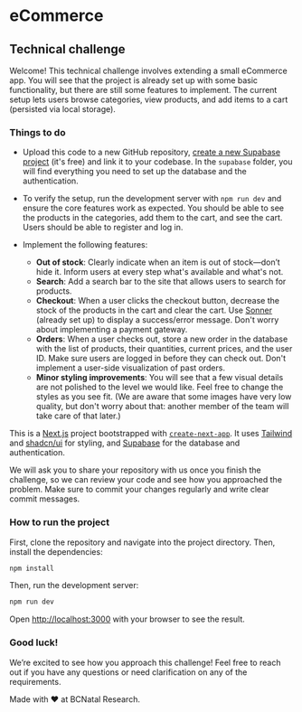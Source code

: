 # eCommerce

## Technical challenge

Welcome! This technical challenge involves extending a small eCommerce app. You will see that the project is already set up with some basic functionality, but there are still some features to implement. The current setup lets users browse categories, view products, and add items to a cart (persisted via local storage).

### Things to do

- Upload this code to a new GitHub repository, [create a new Supabase project](https://database.new) (it's free) and link it to your codebase. In the `supabase` folder, you will find everything you need to set up the database and the authentication.
- To verify the setup, run the development server with `npm run dev` and ensure the core features work as expected. You should be able to see the products in the categories, add them to the cart, and see the cart. Users should be able to register and log in.

- Implement the following features:
  - **Out of stock**: Clearly indicate when an item is out of stock—don’t hide it. Inform users at every step what's available and what's not.
  - **Search**: Add a search bar to the site that allows users to search for products.
  - **Checkout**: When a user clicks the checkout button, decrease the stock of the products in the cart and clear the cart. Use [Sonner](https://sonner.emilkowal.ski/) (already set up) to display a success/error message. Don't worry about implementing a payment gateway.
  - **Orders**: When a user checks out, store a new order in the database with the list of products, their quantities, current prices, and the user ID. Make sure users are logged in before they can check out. Don't implement a user-side visualization of past orders.
  - **Minor styling improvements**: You will see that a few visual details are not polished to the level we would like. Feel free to change the styles as you see fit. (We are aware that some images have very low quality, but don't worry about that: another member of the team will take care of that later.)

This is a [Next.js](https://nextjs.org) project bootstrapped with [`create-next-app`](https://nextjs.org/docs/app/api-reference/cli/create-next-app). It uses [Tailwind](https://tailwindcss.com) and [shadcn/ui](https://ui.shadcn.com/) for styling, and [Supabase](https://supabase.com) for the database and authentication.

We will ask you to share your repository with us once you finish the challenge, so we can review your code and see how you approached the problem. Make sure to commit your changes regularly and write clear commit messages.

### How to run the project

First, clone the repository and navigate into the project directory. Then, install the dependencies:

```bash
npm install
```

Then, run the development server:

```bash
npm run dev
```

Open [http://localhost:3000](http://localhost:3000) with your browser to see the result.

### Good luck!

We’re excited to see how you approach this challenge! Feel free to reach out if you have any questions or need clarification on any of the requirements.

Made with ❤️ at BCNatal Research.
